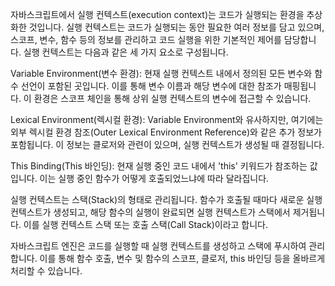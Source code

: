 자바스크립트에서 실행 컨텍스트(execution context)는 코드가 실행되는 환경을 추상화한 것입니다. 실행 컨텍스트는 코드가 실행되는 동안 필요한 여러 정보를 담고 있으며, 스코프, 변수, 함수 등의 정보를 관리하고 코드 실행을 위한 기본적인 제어를 담당합니다. 실행 컨텍스트는 다음과 같은 세 가지 요소로 구성됩니다.

Variable Environment(변수 환경): 현재 실행 컨텍스트 내에서 정의된 모든 변수와 함수 선언이 포함된 곳입니다. 이를 통해 변수 이름과 해당 변수에 대한 참조가 매핑됩니다. 이 환경은 스코프 체인을 통해 상위 실행 컨텍스트의 변수에 접근할 수 있습니다.

Lexical Environment(렉시컬 환경): Variable Environment와 유사하지만, 여기에는 외부 렉시컬 환경 참조(Outer Lexical Environment Reference)와 같은 추가 정보가 포함됩니다. 이 정보는 클로저와 관련이 있으며, 실행 컨텍스트가 생성될 때 결정됩니다.

This Binding(This 바인딩): 현재 실행 중인 코드 내에서 'this' 키워드가 참조하는 값입니다. 이는 실행 중인 함수가 어떻게 호출되었느냐에 따라 달라집니다.

실행 컨텍스트는 스택(Stack)의 형태로 관리됩니다. 함수가 호출될 때마다 새로운 실행 컨텍스트가 생성되고, 해당 함수의 실행이 완료되면 실행 컨텍스트가 스택에서 제거됩니다. 이를 실행 컨텍스트 스택 또는 호출 스택(Call Stack)이라고 합니다.

자바스크립트 엔진은 코드를 실행할 때 실행 컨텍스트를 생성하고 스택에 푸시하여 관리합니다. 이를 통해 함수 호출, 변수 및 함수의 스코프, 클로저, this 바인딩 등을 올바르게 처리할 수 있습니다.